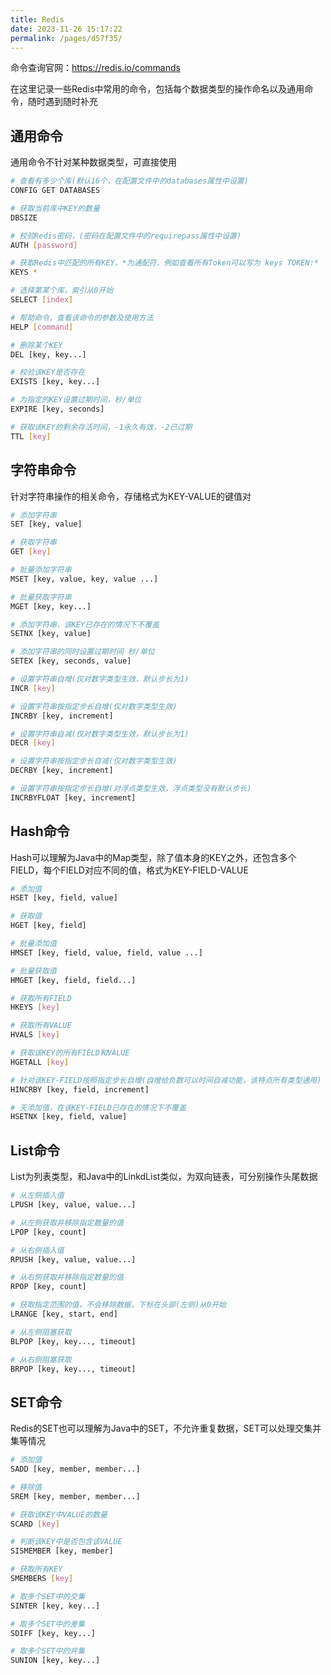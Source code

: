 ```yaml
---
title: Redis
date: 2023-11-26 15:17:22
permalink: /pages/d57f35/
---
```

命令查询官网：https://redis.io/commands

在这里记录一些Redis中常用的命令，包括每个数据类型的操作命名以及通用命令，随时遇到随时补充

## 通用命令

通用命令不针对某种数据类型，可直接使用

```bash
# 查看有多少个库(默认16个，在配置文件中的databases属性中设置)
CONFIG GET DATABASES

# 获取当前库中KEY的数量
DBSIZE

# 校验Redis密码，(密码在配置文件中的requirepass属性中设置)
AUTH [password]
```

```bash
# 获取Redis中匹配的所有KEY，*为通配符，例如查看所有Token可以写为 keys TOKEN:*
KEYS *

# 选择第某个库，索引从0开始
SELECT [index]

# 帮助命令，查看该命令的参数及使用方法
HELP [command]

# 删除某个KEY
DEL [key, key...]

# 校验该KEY是否存在
EXISTS [key, key...]

# 为指定的KEY设置过期时间，秒/单位
EXPIRE [key, seconds]

# 获取该KEY的剩余存活时间，-1永久有效，-2已过期
TTL [key]
```

## 字符串命令

针对字符串操作的相关命令，存储格式为KEY-VALUE的键值对

```bash
# 添加字符串
SET [key, value]

# 获取字符串
GET [key]

# 批量添加字符串
MSET [key, value, key, value ...]

# 批量获取字符串
MGET [key, key...]

# 添加字符串，该KEY已存在的情况下不覆盖
SETNX [key, value]

# 添加字符串的同时设置过期时间 秒/单位
SETEX [key, seconds, value]

# 设置字符串自增(仅对数字类型生效，默认步长为1)
INCR [key]

# 设置字符串按指定步长自增(仅对数字类型生效)
INCRBY [key, increment]

# 设置字符串自减(仅对数字类型生效，默认步长为1)
DECR [key]

# 设置字符串按指定步长自减(仅对数字类型生效)
DECRBY [key, increment]

# 设置字符串按指定步长自增(对浮点类型生效，浮点类型没有默认步长)
INCRBYFLOAT [key, increment]
```


## Hash命令

Hash可以理解为Java中的Map类型，除了值本身的KEY之外，还包含多个FIELD，每个FIELD对应不同的值，格式为KEY-FIELD-VALUE

```bash
# 添加值
HSET [key, field, value]

# 获取值
HGET [key, field]

# 批量添加值
HMSET [key, field, value, field, value ...]

# 批量获取值
HMGET [key, field, field...]

# 获取所有FIELD
HKEYS [key]

# 获取所有VALUE
HVALS [key]

# 获取该KEY的所有FIELD和VALUE
HGETALL [key]

# 针对该KEY-FIELD按照指定步长自增(自增给负数可以时间自减功能，该特点所有类型通用)
HINCRBY [key, field, increment]

# 天添加值，在该KEY-FIELD已存在的情况下不覆盖
HSETNX [key, field, value]
```

## List命令

List为列表类型，和Java中的LinkdList类似，为双向链表，可分别操作头尾数据

```bash
# 从左侧插入值
LPUSH [key, value, value...]

# 从左侧获取并移除指定数量的值
LPOP [key, count]

# 从右侧插入值
RPUSH [key, value, value...]

# 从右侧获取并移除指定数量的值
RPOP [key, count]

# 获取指定范围的值，不会移除数据，下标在头部(左侧)从0开始
LRANGE [key, start, end]

# 从左侧阻塞获取
BLPOP [key, key..., timeout]

# 从右侧阻塞获取
BRPOP [key, key..., timeout]
```

## SET命令

Redis的SET也可以理解为Java中的SET，不允许重复数据，SET可以处理交集并集等情况

```bash
# 添加值
SADD [key, member, member...]

# 移除值
SREM [key, member, member...]

# 获取该KEY中VALUE的数量
SCARD [key]

# 判断该KEY中是否包含该VALUE
SISMEMBER [key, member]

# 获取所有KEY
SMEMBERS [key]

# 取多个SET中的交集
SINTER [key, key...]

# 取多个SET中的差集
SDIFF [key, key...]

# 取多个SET中的并集
SUNION [key, key...]
```